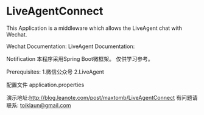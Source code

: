 # LiveAgentConnect

This Application is a middleware which allows the LiveAgent chat with Wechat.

Wechat Documentation: 
LiveAgent Documentation:

Notification
	本程序采用Spring Boot微框架。 仅供学习参考。

Prerequisites:
	1.微信公众号
	2.LiveAgent
	
配置文件
	application.properties


演示地址:http://blog.leanote.com/post/maxtomb/LiveAgentConnect
有问题请联系:
toiklaun@gmail.com
